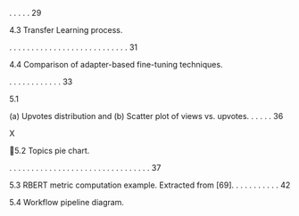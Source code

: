 . . . . . 29

4.3 Transfer Learning process.

. . . . . . . . . . . . . . . . . . . . . . . . . . . 31

4.4 Comparison of adapter-based fine-tuning techniques.

. . . . . . . . . . . . 33

5.1

(a) Upvotes distribution and (b) Scatter plot of views vs. upvotes. . . . . . 36

X

5.2 Topics pie chart.

. . . . . . . . . . . . . . . . . . . . . . . . . . . . . . . . 37

5.3 RBERT metric computation example. Extracted from [69]. . . . . . . . . . . 42

5.4 Workflow pipeline diagram.